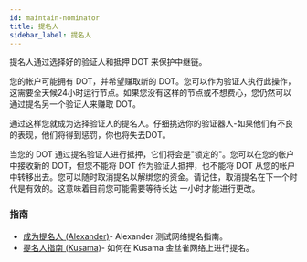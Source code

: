 ```yaml
---
id: maintain-nominator
title: 提名人
sidebar_label: 提名人
---
```


提名人通过选择好的验证人和抵押 DOT 来保护中继链。

您的帐户可能拥有 DOT，并希望赚取新的 DOT。您可以作为验证人执行此操作，这需要全天候24小时运行节点。如果您没有这样的节点或不想费心，您仍然可以通过提名另一个验证人来赚取 DOT。

通过这样您就成为选择验证人的提名人。仔细挑选你的验证器人-如果他们有不良的表现，他们将得到惩罚，你也将失去DOT。

当您的 DOT 通过提名验证人进行抵押，它们将会是"锁定的"。您可以在您的帐户中接收新的 DOT，但您不能将 DOT 作为验证人抵押，也不能将 DOT 从您的帐户中转移出去。您可以随时取消提名以解绑您的资金。请记住，取消提名在下一个时代是有效的。这意味着目前您可能需要等待长达 一小时才能进行更改。

### 指南

- [成为提名人 (Alexander)](maintain-guides-how-to-nominate-alexander)- Alexander 测试网络提名指南。
- [提名人指南 (Kusama)](maintain-guides-how-to-nominate-kusama)- 如何在 Kusama 金丝雀网络上进行提名。

